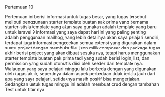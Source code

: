 Pertemuan 10

Pertemuan ini berisi informasi untuk tugas besar, yang tugas tersebut meliputi penggunaan starter template buatan pak prima yang bernama starter-stisla
template yang akan saya gunakan adalah template yang baru untuk laravel 9
informasi yang saya dapat hari ini yang paling penting adalah penggunaan mailhog, yang lebih detailnya akan saya pelajari sendiri, terdapat juga informasi pengecekan semua extensi yang digunakan dalam suatu project dengan membuka file .json milik composer dan package
tugas akhir berisi project yang akan dibuat sesuka nya, tetapi harus menggunakan starter template buatan pak prima tadi yang sudah berisi login, list, dan permission yang sudah otomatis diisi oleh seeder dari template nya.
Walaupun yang saya pelajari minggu lalu berbeda dengan yang digunakan oleh tugas akhir, sepertinya dalam aspek perbedaan tidak terlalu jauh dari apa yang saya pelajari, setidaknya masih positif bisa mengerjakan.
Sedangkan untuk tugas minggu ini adalah membuat crud dengan tambahan Test untuk fitur nya